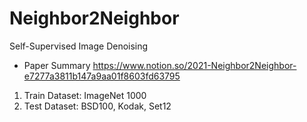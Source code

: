 # Neighbor2Neighbor
Self-Supervised Image Denoising
- Paper Summary
https://www.notion.so/2021-Neighbor2Neighbor-e7277a3811b147a9aa01f8603fd63795

1. Train Dataset: ImageNet 1000
2. Test Dataset: BSD100, Kodak, Set12
